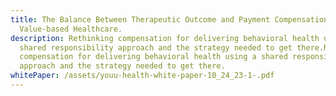 ```yaml
---
title: The Balance Between Therapeutic Outcome and Payment Compensation in
  Value-based Healthcare.
description: Rethinking compensation for delivering behavioral health using a
  shared responsibility approach and the strategy needed to get there.Rethinking
  compensation for delivering behavioral health using a shared responsibility
  approach and the strategy needed to get there.
whitePaper: /assets/youu-health-white-paper-10_24_23-1-.pdf
---
```

